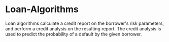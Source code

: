 # Loan-Algorithms
Loan algorithms calculate a credit report on the borrower's risk parameters, and perform a credit analysis on the resulting report. The credit analysis is used to predict the probability of a default by the given borrower.
